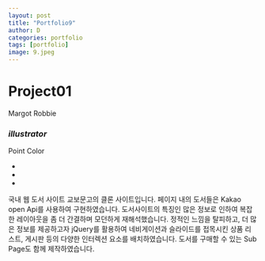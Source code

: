 ```yaml
---
layout: post
title: "Portfolio9"
author: D
categories: portfolio
tags: [portfolio]
image: 9.jpeg
---
```


<h1>Project01</h1>

<p class="project-title">Margot Robbie</p>

<h3><i>illustrator</i></h3>

<p>Point Color</p>
<ul class="ul-color">
  <li class="li-color-1-1"></li>
  <li class="li-color-1-2"></li>
  <li class="li-color-1-3"></li>
</ul>

국내 웹 도서 사이트 교보문고의 클론 사이트입니다. 페이지 내의 도서들은 Kakao open Api를 사용하여 구현하였습니다. 도서사이트의 특징인 많은 정보로 인하여 복잡한 레이아웃을 좀 더 간결하며 모던하게 재해석했습니다. 정적인 느낌을 탈피하고, 더 많은 정보를 제공하고자 jQuery를 활용하여 네비게이션과 슬라이드를 접목시킨 상품 리스트, 게시판 등의 다양한 인터렉션 요소를 배치하였습니다. 도서를 구매할 수 있는 Sub Page도 함께 제작하였습니다.
